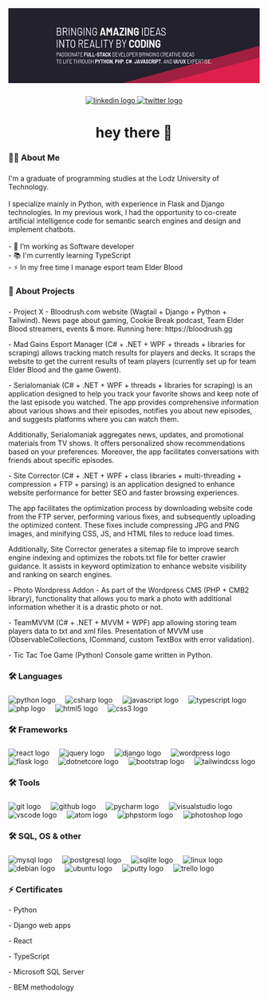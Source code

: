 <div align="center">
  <img height="150" src="/Github baner.jpg"  />
</div>

###

<div align="center">
  <a href="https://www.linkedin.com/in/jakub-ber-software-developer/" target="_blank">
    <img src="https://img.shields.io/static/v1?message=LinkedIn&logo=linkedin&label=&color=0077B5&logoColor=white&labelColor=&style=for-the-badge" height="25" alt="linkedin logo"  />
  </a>
  <a href="https://twitter.com/TeamElderBlood" target="_blank">
    <img src="https://img.shields.io/static/v1?message=Twitter&logo=twitter&label=&color=1DA1F2&logoColor=white&labelColor=&style=for-the-badge" height="25" alt="twitter logo"  />
  </a>
</div>

###

<h1 align="center">hey there 👋</h1>

###

<h3 align="left">👩‍💻  About Me</h3>

###

<p align="left">I'm a graduate of programming studies at the Lodz University of Technology.<br><br>I specialize mainly in Python, with experience in Flask and Django technologies. In my previous work, I had the opportunity to co-create artificial intelligence code for semantic search engines and design and implement chatbots.<br><br>- 🔭 I’m working as Software developer<br>- 📚 I'm currently learning TypeScript<br>- ⚡ In my free time I manage esport team Elder Blood</p>

###

<h3 align="left">🔭  About Projects</h3>

###


<p align="left">
  - Project X - Bloodrush.com website (Wagtail + Django + Python + Tailwind). News page about gaming, Cookie Break podcast, Team Elder Blood streamers, events & more.
Running here: https://bloodrush.gg
</p>

<p align="left">
  - Mad Gains Esport Manager (C# + .NET + WPF + threads + libraries for scraping) allows tracking match results for players and decks. It scraps the website to get the current results of team players (currently set up for team Elder Blood and the game Gwent).
</p>

<p align="left">
  - Serialomaniak (C# + .NET + WPF + threads + libraries for scraping) is an application designed to help you track your favorite shows and keep note of the last episode you watched. The app provides comprehensive information about various shows and their episodes, notifies you about new episodes, and suggests platforms where you can watch them.

Additionally, Serialomaniak aggregates news, updates, and promotional materials from TV shows. It offers personalized show recommendations based on your preferences. Moreover, the app facilitates conversations with friends about specific episodes.
</p>

<p align="left">
  - Site Corrector (C# + .NET + WPF + class libraries + multi-threading + compression + FTP + parsing) is an application designed to enhance website performance for better SEO and faster browsing experiences.

The app facilitates the optimization process by downloading website code from the FTP server, performing various fixes, and subsequently uploading the optimized content. These fixes include compressing JPG and PNG images, and minifying CSS, JS, and HTML files to reduce load times.

Additionally, Site Corrector generates a sitemap file to improve search engine indexing and optimizes the robots.txt file for better crawler guidance. It assists in keyword optimization to enhance website visibility and ranking on search engines.

</p>


<p align="left">
  - Photo Wordpress Addon - As part of the Wordpress CMS (PHP + CMB2 library), functionality that allows you to mark a photo with additional information whether it is a drastic photo or not.
</p>

<p align="left">
  - TeamMVVM (C# + .NET + MVVM + WPF) app allowing storing team players data to txt and xml files. Presentation of MVVM use (ObservableCollections, ICommand, custom TextBox with error validation).
</p>

<p align="left">
  - Tic Tac Toe Game (Python) Console game written in Python. 
</p>


###

<h3 align="left">🛠 Languages</h3>

###

<div align="left">
  <img src="https://cdn.jsdelivr.net/gh/devicons/devicon/icons/python/python-original.svg" height="40" alt="python logo"  />
  <img width="12" />
  <img src="https://cdn.jsdelivr.net/gh/devicons/devicon/icons/csharp/csharp-original.svg" height="40" alt="csharp logo"  />
  <img width="12" />
  <img src="https://cdn.jsdelivr.net/gh/devicons/devicon/icons/javascript/javascript-original.svg" height="40" alt="javascript logo"  />
  <img width="12" />
  <img src="https://cdn.jsdelivr.net/gh/devicons/devicon/icons/typescript/typescript-original.svg" height="40" alt="typescript logo"  />
  <img width="12" />
  <img src="https://cdn.jsdelivr.net/gh/devicons/devicon/icons/php/php-original.svg" height="40" alt="php logo"  />
  <img width="12" />
  <img src="https://cdn.jsdelivr.net/gh/devicons/devicon/icons/html5/html5-original.svg" height="40" alt="html5 logo"  />
  <img width="12" />
  <img src="https://cdn.jsdelivr.net/gh/devicons/devicon/icons/css3/css3-original.svg" height="40" alt="css3 logo"  />
</div>

###

<h3 align="left">🛠 Frameworks</h3>

###

<div align="left">
  <img src="https://cdn.jsdelivr.net/gh/devicons/devicon/icons/react/react-original.svg" height="40" alt="react logo"  />
  <img width="12" />
  <img src="https://cdn.jsdelivr.net/gh/devicons/devicon/icons/jquery/jquery-original.svg" height="40" alt="jquery logo"  />
  <img width="12" />
  <img src="https://cdn.jsdelivr.net/gh/devicons/devicon/icons/django/django-plain.svg" height="40" alt="django logo"  />
  <img width="12" />
  <img src="https://skillicons.dev/icons?i=wordpress" height="40" alt="wordpress logo"  />
  <img width="12" />
  <img src="https://skillicons.dev/icons?i=flask" height="40" alt="flask logo"  />
  <img width="12" />
  <img src="https://cdn.jsdelivr.net/gh/devicons/devicon/icons/dotnetcore/dotnetcore-original.svg" height="40" alt="dotnetcore logo"  />
  <img width="12" />
  <img src="https://cdn.jsdelivr.net/gh/devicons/devicon/icons/bootstrap/bootstrap-original.svg" height="40" alt="bootstrap logo"  />
  <img width="12" />
  <img src="https://skillicons.dev/icons?i=tailwind" height="40" alt="tailwindcss logo"  />
</div>

###

<h3 align="left">🛠 Tools</h3>

###

<div align="left">
  <img src="https://cdn.jsdelivr.net/gh/devicons/devicon/icons/git/git-original.svg" height="40" alt="git logo"  />
  <img width="12" />
  <img src="https://skillicons.dev/icons?i=github" height="40" alt="github logo"  />
  <img width="12" />
  <img src="https://cdn.jsdelivr.net/gh/devicons/devicon/icons/pycharm/pycharm-original.svg" height="40" alt="pycharm logo"  />
  <img width="12" />
  <img src="https://cdn.jsdelivr.net/gh/devicons/devicon/icons/visualstudio/visualstudio-plain.svg" height="40" alt="visualstudio logo"  />
  <img width="12" />
  <img src="https://cdn.jsdelivr.net/gh/devicons/devicon/icons/vscode/vscode-original.svg" height="40" alt="vscode logo"  />
  <img width="12" />
  <img src="https://cdn.jsdelivr.net/gh/devicons/devicon/icons/atom/atom-original.svg" height="40" alt="atom logo"  />
  <img width="12" />
  <img src="https://cdn.jsdelivr.net/gh/devicons/devicon/icons/phpstorm/phpstorm-original.svg" height="40" alt="phpstorm logo"  />
  <img width="12" />
  <img src="https://cdn.jsdelivr.net/gh/devicons/devicon/icons/photoshop/photoshop-plain.svg" height="40" alt="photoshop logo"  />
</div>

###

<h3 align="left">🛠 SQL, OS & other</h3>

###

<div align="left">
  <img src="https://cdn.jsdelivr.net/gh/devicons/devicon/icons/mysql/mysql-original.svg" height="40" alt="mysql logo"  />
  <img width="12" />
  <img src="https://cdn.jsdelivr.net/gh/devicons/devicon/icons/postgresql/postgresql-original.svg" height="40" alt="postgresql logo"  />
  <img width="12" />
  <img src="https://cdn.jsdelivr.net/gh/devicons/devicon/icons/sqlite/sqlite-original.svg" height="40" alt="sqlite logo"  />
  <img width="12" />
  <img src="https://cdn.jsdelivr.net/gh/devicons/devicon/icons/linux/linux-original.svg" height="40" alt="linux logo"  />
  <img width="12" />
  <img src="https://cdn.jsdelivr.net/gh/devicons/devicon/icons/debian/debian-original.svg" height="40" alt="debian logo"  />
  <img width="12" />
  <img src="https://cdn.jsdelivr.net/gh/devicons/devicon/icons/ubuntu/ubuntu-plain.svg" height="40" alt="ubuntu logo"  />
  <img width="12" />
  <img src="https://cdn.jsdelivr.net/gh/devicons/devicon/icons/putty/putty-original.svg" height="40" alt="putty logo"  />
  <img width="12" />
  <img src="https://cdn.jsdelivr.net/gh/devicons/devicon/icons/trello/trello-plain.svg" height="40" alt="trello logo"  />
</div>

###

<h3 align="left">⚡  Certificates</h3>
<p align="left">
  - Python
</p>
<p align="left">
  - Django web apps
</p>
<p align="left">
  - React
</p>
<p align="left">
  - TypeScript
</p>
<p align="left">
  - Microsoft SQL Server
</p>
<p align="left">
  - BEM methodology
</p>

###


<!--
**KissAndRunTEB/KissAndRunTEB** is a ✨ _special_ ✨ repository because its `README.md` (this file) appears on your GitHub profile.

Here are some ideas to get you started:

- 🔭 I’m currently working on ...
- 🌱 I’m currently learning ...
- 👯 I’m looking to collaborate on ...
- 🤔 I’m looking for help with ...
- 💬 Ask me about ...
- 📫 How to reach me: ...
- 😄 Pronouns: ...
- ⚡ Fun fact: ...
-->
